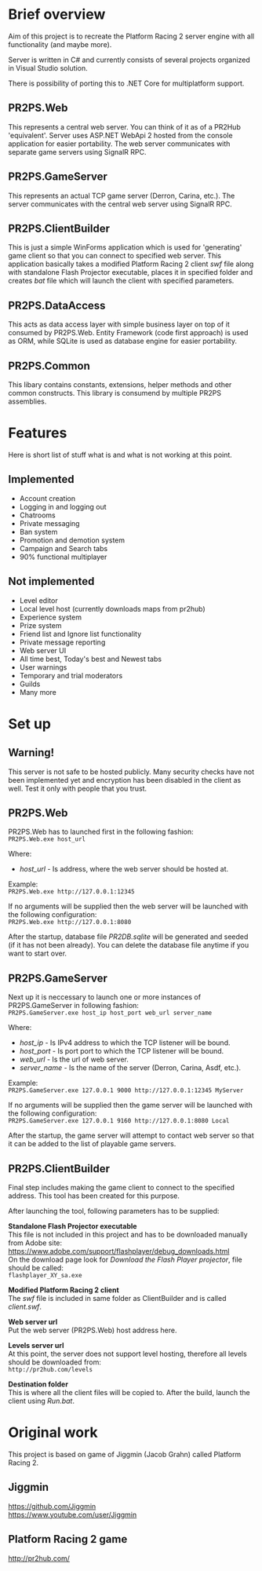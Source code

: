 # Brief overview

Aim of this project is to recreate the Platform Racing 2 server engine with all functionality (and maybe more).

Server is written in C# and currently consists of several projects organized in Visual Studio solution.

There is possibility of porting this to .NET Core for multiplatform support.

## PR2PS.Web

This represents a central web server. You can think of it as of a PR2Hub 'equivalent'. Server uses ASP.NET WebApi 2 hosted from the console application for easier portability. The web server communicates with separate game servers using SignalR RPC.

## PR2PS.GameServer

This represents an actual TCP game server (Derron, Carina, etc.). The server communicates with the central web server using SignalR RPC.

## PR2PS.ClientBuilder

This is just a simple WinForms application which is used for 'generating' game client so that you can connect to specified web server. This application basically takes a modified Platform Racing 2 client *swf* file along with standalone Flash Projector executable, places it in specified folder and creates *bat* file which will launch the client with specified parameters.

## PR2PS.DataAccess

This acts as data access layer with simple business layer on top of it consumed by PR2PS.Web. Entity Framework (code first approach) is used as ORM, while SQLite is used as database engine for easier portability.

## PR2PS.Common

This libary contains constants, extensions, helper methods and other common constructs. This library is consumend by multiple PR2PS assemblies.

# Features

Here is short list of stuff what is and what is not working at this point.

## Implemented

- Account creation
- Logging in and logging out
- Chatrooms
- Private messaging
- Ban system
- Promotion and demotion system
- Campaign and Search tabs
- 90% functional multiplayer

## Not implemented

- Level editor
- Local level host (currently downloads maps from pr2hub)
- Experience system
- Prize system
- Friend list and Ignore list functionality
- Private message reporting
- Web server UI
- All time best, Today's best and Newest tabs
- User warnings
- Temporary and trial moderators
- Guilds
- Many more

# Set up

## Warning!

This server is not safe to be hosted publicly. Many security checks have not been implemented yet and encryption has been disabled in the client as well. Test it only with people that you trust.

## PR2PS.Web

PR2PS.Web has to launched first in the following fashion: <br />
`PR2PS.Web.exe host_url`

Where:
- *host_url*	- Is address, where the web server should be hosted at.

Example: <br />
`PR2PS.Web.exe http://127.0.0.1:12345` <br />

If no arguments will be supplied then the web server will be launched with the following configuration: <br />
`PR2PS.Web.exe http://127.0.0.1:8080` <br />

After the startup, database file *PR2DB.sqlite* will be generated and seeded (if it has not been already). You can delete the database file anytime if you want to start over.

## PR2PS.GameServer

Next up it is neccessary to launch one or more instances of PR2PS.GameServer in following fashion: <br />
`PR2PS.GameServer.exe host_ip host_port web_url server_name`

Where:
- *host_ip*		- Is IPv4 address to which the TCP listener will be bound.
- *host_port*	- Is port port to which the TCP listener will be bound.
- *web_url*		- Is the url of web server.
- *server_name*	- Is the name of the server (Derron, Carina, Asdf, etc.).

Example: <br />
`PR2PS.GameServer.exe 127.0.0.1 9000 http://127.0.0.1:12345 MyServer` <br />

If no arguments will be supplied then the game server will be launched with the following configuration: <br />
`PR2PS.GameServer.exe 127.0.0.1 9160 http://127.0.0.1:8080 Local`

After the startup, the game server will attempt to contact web server so that it can be added to the list of playable game servers.

## PR2PS.ClientBuilder

Final step includes making the game client to connect to the specified address. This tool has been created for this purpose.

After launching the tool, following parameters has to be supplied:

**Standalone Flash Projector executable** <br />
This file is not included in this project and has to be downloaded manually from Adobe site: <br />
https://www.adobe.com/support/flashplayer/debug_downloads.html <br />
On the download page look for *Download the Flash Player projector*, file should be called: <br />
`flashplayer_XY_sa.exe`

**Modified Platform Racing 2 client** <br />
The *swf* file is included in same folder as ClientBuilder and is called *client.swf*.

**Web server url** <br />
Put the web server (PR2PS.Web) host address here.

**Levels server url** <br />
At this point, the server does not support level hosting, therefore all levels should be downloaded from: <br />
`http://pr2hub.com/levels`

**Destination folder** <br />
This is where all the client files will be copied to. After the build, launch the client using *Run.bat*.

# Original work

This project is based on game of Jiggmin (Jacob Grahn) called Platform Racing 2.

## Jiggmin
https://github.com/Jiggmin <br />
https://www.youtube.com/user/Jiggmin

## Platform Racing 2 game
http://pr2hub.com/
